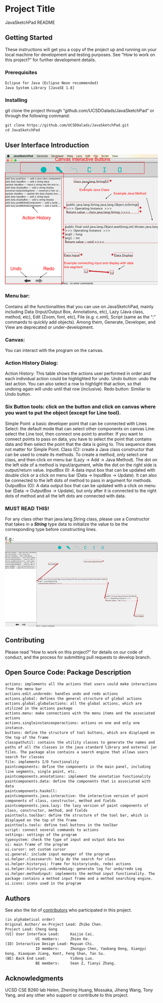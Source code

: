 # Project Title
JavaSketchPad README

## Getting Started

These instructions will get you a copy of the project up and running on your local machine for development and testing purposes. See “How to work on this project?” for further development details. 

### Prerequisites

```
Eclipse for Java (Eclipse Neon recommended)
Java System Library [JavaSE 1.8]
```

### Installing

git clone the project through “github.com/UCSDOalads/JavaSketchPad” or through the following command:

```
git clone https://github.com/UCSDOalads/JavaSketchPad.git
cd JavaSketchPad
```


## User Interface Introduction
![alt text](https://github.com/UCSDOalads/JavaSketchPad/blob/demoImage/demo%201.png)
### Menu bar:
Contains all the functionalities that you can use on JavaSketchPad, mainly including Data (Input/Output Box, Annotations, etc), Lazy (Java class, method, etc), Edit (Zoom, font, etc), File (e.g. c.xml), Script (same as the “:” commands to quickly add objects). Among them, Generate, Developer, and View are deprecated or under-development.

### Canvas:
You can interact with the program on the canvas.

### Action History Dialog:
Action History: This table shows the actions user performed in order and each individual action could be highlighted for undo.
Undo button: undo the last action. You can also select a row to highlight that action, so that undoing again will undo until that row (inclusive).
Redo button: Similiar to Undo button.

### Six Button tools: click on the button and click on canvas where you want to put the object (except for Line tool). 
Simple Point: a basic developer point that can be connected with Lines
Select: the default mode that can select other components on canvas
Line: select the Line tool, then connect one point to another. If you want to connect points to pass on data, you have to select the point that contains data and then select the point that the data is going to. This sequence does not matter for Simple Point.
Class (C): create a Java class constructor that can be used to create its methods. To create a method, only select one class, and then click on menu bar (Lazy -> Add -> Java Method). The dot on the left side of a method is input/argument, while the dot on the right side is output/return value.
InputBox (I): A data input box that can be updated with double click or a click on menu bar (Data -> InputBox -> Update). It can also be connected to the left dots of method to pass in argument for methods.
OutputBox (O): A data output box that can be updated with a click on menu bar (Data -> OutputBox -> Update), but only after it is connected to the right dots of method and all the left dots are connected with data.

### MUST READ THIS!
For any class other than java.lang.String class, please use a Constructor that takes in a ***String*** type data to initialize the value to be the corresponding type before constructing lines.

E.g.:
![alt text](https://github.com/UCSDOalads/JavaSketchPad/blob/demoImage/demo%202.png)


## Contributing

Please read “How to work on this project?” for details on our code of conduct, and the process for submitting pull requests to develop branch.

## Open Source Code: Package Description

```
actions: implements all the actions that users could make interactions from the menu bar
actions.edit.undoredo: handles undo and redo actions
actions.global: defines the general structure of global actions
actions.global.globalactions: all the global actions, which are utilized in the actions package
actions.menu: make connections with the menu items and the associated actions
actions.singleinstanceoperactions: actions on one and only one instance.
buttons: define the structure of tool buttons, which are displayed on the top of the frame
classpathutil: contains the utility classes to generate the names and paths of all the classes in the java standard library and external jar files. The package also contains a search engine that allows users search for classes
file: implements I/O functionality
paintcomponents: define the components in the main panel, including line segments, single point, etc.
paintcomponents.annotations: implement the annotation functionality
paintcomponents.data: define the components that is associated with data
paintcomponents.haskell:
paintcomponents.java.interactive: the interactive version of paint components of class, constructor, method and fields
paintcomponents.java.lazy: the lazy version of paint components of class, constructor, method, and fields
painttools.toolbar: define the structure of the tool bar, which is displayed on the top of the frame
painttools.tools: define tool buttons in the toolbar
script: connect several commands to actions
settings: settings of the program
typesystem: check the type of input and output data box
ui: main frame of the program
ui.cursor: set custom cursor 
ui.general: include input manager of the program
ui.helper.classsearch: help do the search for class
ui.helper.historyui: frame for history(undo, redo) actions
ui.helper.historyui.undoredoLog: generate log for undo/redo Log
ui.helper.methodinput: implements the method input functionality. The package contains a method input frame and a method searching engine. 
ui.icons: icons used in the program
```


## Authors

See also the list of [contributors](https://github.com/UCSDOalads/JavaSketchPad/graphs/contributors) who participated in this project.
```
(in alphabetical order)
Original Author/ ex-Project Lead: Zhibo Chen.
Project Lead: Cheng Gong
(UI) User Interface Lead:     Kaijie Cai.
              UI members:     Zhien Ke.
(ID) Interactive Design Lead: Muyuan Chi.
              ID members:     Zhongyu Chen, Yaobang Deng, Xiangyi Gong, Xiaoquan Jiang, Kent, Feng Shan, Tan Su.
(BE) Back End Lead:           Yidong Luo.
              BE members:     Sean Z, Tianyi Zhang.
```

## Acknowledgments
UCSD CSE B260 lab
Helen, Zhening Huang, Mossaka, Jiheng Wang, Tony Yang, and any other who support or contribute to this project.
